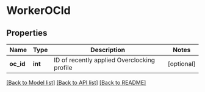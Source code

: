 # WorkerOCId

## Properties
Name | Type | Description | Notes
------------ | ------------- | ------------- | -------------
**oc_id** | **int** | ID of recently applied Overclocking profile | [optional] 

[[Back to Model list]](../README.md#documentation-for-models) [[Back to API list]](../README.md#documentation-for-api-endpoints) [[Back to README]](../README.md)


